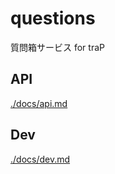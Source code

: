 # questions

質問箱サービス for traP

## API

[./docs/api.md](./docs/api.md)

## Dev

[./docs/dev.md](docs/dev.md)
